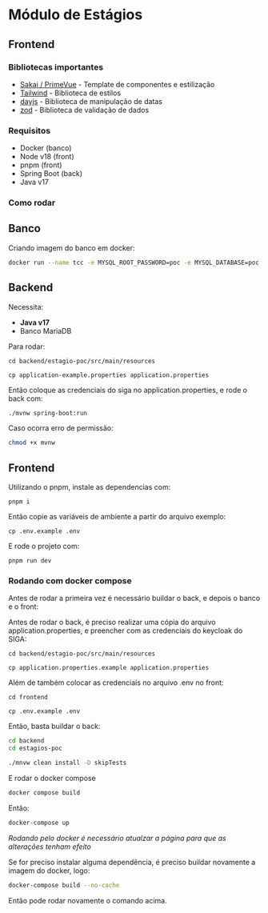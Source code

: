 # Módulo de Estágios

## Frontend

### Bibliotecas importantes

- [Sakai / PrimeVue](hhttps://primevue.org) - Template de componentes e estilização
- [Tailwind](https://tailwindcss.com/docs) - Biblioteca de estilos
- [dayjs](https://day.js.org/) - Biblioteca de manipulação de datas
- [zod](https://github.com/colinhacks/zod) - Biblioteca de validação de dados

### Requisitos

- Docker (banco)
- Node v18 (front)
- pnpm (front)
- Spring Boot (back)
- Java v17

### Como rodar

## Banco

Criando imagem do banco em docker:

```bash
docker run --name tcc -e MYSQL_ROOT_PASSWORD=poc -e MYSQL_DATABASE=poc -e MYSQL_USER=poc -e MYSQL_PASSWORD=poc -p 3306:3306 -d mariadb:latest
```

## Backend

Necessita:

- **Java v17**
- Banco MariaDB

Para rodar:

```
cd backend/estagio-poc/src/main/resources

cp application-example.properties application.properties

```

Então coloque as credenciais do siga no application.properties, e rode o back com:

```bash
./mvnw spring-boot:run
```

Caso ocorra erro de permissão:

```bash
chmod +x mvnw
```

## Frontend

Utilizando o pnpm, instale as dependencias com:

```
pnpm i
```

Então copie as variáveis de ambiente a partir do arquivo exemplo:

```
cp .env.example .env
```

E rode o projeto com:

```
pnpm run dev
```

### Rodando com docker compose

Antes de rodar a primeira vez é necessário buildar o back, e depois o banco e o front:

Antes de rodar o back, é preciso realizar uma cópia do arquivo application.properties, e preencher com as credenciais do keycloak do SIGA:

```
cd backend/estagio-poc/src/main/resources

cp application.properties.example application.properties

```

Além de também colocar as credenciais no arquivo .env no front:

```
cd frontend

cp .env.example .env

```

Então, basta buildar o back:

```bash
cd backend
cd estagios-poc

./mnvw clean install -D skipTests
```

E rodar o docker compose

```bash
docker compose build
```

Então:

```bash
docker-compose up
```

_Rodando pelo docker é necessário atualzar a página para que as alterações tenham efeito_

Se for preciso instalar alguma dependência, é preciso buildar novamente a imagem do docker, logo:

```bash
docker-compose build --no-cache
```

Então pode rodar novamente o comando acima.
